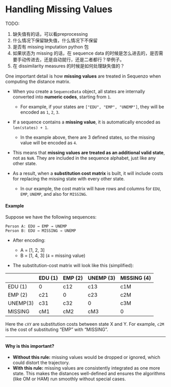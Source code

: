 <!--
 * @Author: Yuqi Liang dawson1900@live.com
 * @Date: 2025-09-12 17:50:24
 * @LastEditors: Yuqi Liang dawson1900@live.com
 * @LastEditTime: 2025-09-12 17:53:23
 * @FilePath: /SequenzoWebsite/docs/en/basics/how_sequenzo_handle_missing_values.md
 * @Description: 这是默认设置,请设置`customMade`, 打开koroFileHeader查看配置 进行设置: https://github.com/OBKoro1/koro1FileHeader/wiki/%E9%85%8D%E7%BD%AE
-->
# Handling Missing Values

TODO: 
1. 缺失值有的话，可以看preprocessing
2. 什么情况下保留缺失值，什么情况下不保留
3. 是否有 missing imputation python 包
4. 如果状态为 missing 的话，在 sequence data 的时候是怎么进去的，是否需要手动传进去，还是自动就行，还是二者都行？举例子。
5. 在 dissimilarity measures 的时候是如何处理缺失值的？

One important detail is how **missing values** are treated in Sequenzo when computing the distance matrix.

* When you create a `SequenceData` object, all states are internally converted into **numeric codes**, starting from `1`.

  * For example, if your states are `["EDU", "EMP", "UNEMP"]`, they will be encoded as `1`, `2`, `3`.

* If a sequence contains a **missing value**, it is automatically encoded as `len(states) + 1`.

  * In the example above, there are 3 defined states, so the missing value will be encoded as `4`.

* This means that **missing values are treated as an additional valid state**, not as `NaN`. They are included in the sequence alphabet, just like any other state.

* As a result, when a **substitution cost matrix** is built, it will include costs for replacing the missing state with every other state.

  * In our example, the cost matrix will have rows and columns for `EDU`, `EMP`, `UNEMP`, and also for `MISSING`.

#### Example

Suppose we have the following sequences:

```
Person A: EDU → EMP → UNEMP  
Person B: EDU → MISSING → UNEMP
```

* After encoding:

  * A = \[1, 2, 3]
  * B = \[1, 4, 3] (`4` = missing value)

* The substitution-cost matrix will look like this (simplified):

|          | EDU (1) | EMP (2) | UNEMP (3) | MISSING (4) |
| -------- | ------- | ------- | --------- | ----------- |
| EDU (1)  | 0       | c12     | c13       | c1M         |
| EMP (2)  | c21     | 0       | c23       | c2M         |
| UNEMP(3) | c31     | c32     | 0         | c3M         |
| MISSING  | cM1     | cM2     | cM3       | 0           |

Here the `cXY` are substitution costs between state X and Y.
For example, `c2M` is the cost of substituting “EMP” with “MISSING”.

---

#### Why is this important?

* **Without this rule:** missing values would be dropped or ignored, which could distort the trajectory.
* **With this rule:** missing values are consistently integrated as one more state. This makes the distances well-defined and ensures the algorithms (like OM or HAM) run smoothly without special cases.